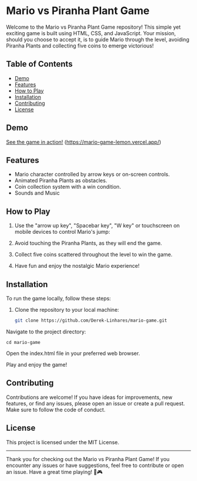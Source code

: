 # Mario vs Piranha Plant Game

Welcome to the Mario vs Piranha Plant Game repository! This simple yet exciting game is built using HTML, CSS, and JavaScript. Your mission, should you choose to accept it, is to guide Mario through the level, avoiding Piranha Plants and collecting five coins to emerge victorious!

## Table of Contents

- [Demo](#demo)
- [Features](#features)
- [How to Play](#how-to-play)
- [Installation](#installation)
- [Contributing](#contributing)
- [License](#license)


## Demo
[See the game in action!](#) (https://mario-game-lemon.vercel.app/)
## Features
- Mario character controlled by arrow keys or on-screen controls.
- Animated Piranha Plants as obstacles.
- Coin collection system with a win condition.
- Sounds and Music


## How to Play
1. Use the "arrow up key", "Spacebar key", "W key" or touchscreen on mobile devices to control Mario's jump:
 
2. Avoid touching the Piranha Plants, as they will end the game.

3. Collect five coins scattered throughout the level to win the game.

4. Have fun and enjoy the nostalgic Mario experience!

## Installation
To run the game locally, follow these steps:

1. Clone the repository to your local machine:
   ```bash
   git clone https://github.com/Derek-Linhares/mario-game.git
Navigate to the project directory:


    cd mario-game
Open the index.html file in your preferred web browser.

Play and enjoy the game!

## Contributing
Contributions are welcome! If you have ideas for improvements, new features, or find any issues, please open an issue or create a pull request. Make sure to follow the code of conduct.

## License
This project is licensed under the MIT License.

---
Thank you for checking out the Mario vs Piranha Plant Game! If you encounter any issues or have suggestions, feel free to contribute or open an issue. Have a great time playing! 🍄🎮
